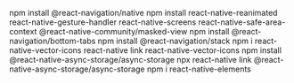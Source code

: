 npm install @react-navigation/native
npm install react-native-reanimated react-native-gesture-handler react-native-screens react-native-safe-area-context @react-native-community/masked-view
npm install @react-navigation/bottom-tabs
npm install @react-navigation/stack
npm i react-native-vector-icons
react-native link react-native-vector-icons
npm install @react-native-async-storage/async-storage
npx react-native link @react-native-async-storage/async-storage
npm i react-native-elements